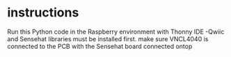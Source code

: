# instructions
Run this Python code in the Raspberry environment with Thonny IDE
-Qwiic and Sensehat libraries must be installed first.
make sure VNCL4040 is connected to the PCB with the Sensehat board connected ontop
